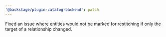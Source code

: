 ```yaml
---
'@backstage/plugin-catalog-backend': patch
---
```


Fixed an issue where entities would not be marked for restitching if only the target of a relationship changed.
